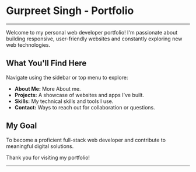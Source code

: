 

# Gurpreet Singh - Portfolio
---

Welcome to my personal web developer portfolio! I'm passionate about building responsive, user-friendly websites and constantly exploring new web technologies.

## What You'll Find Here

Navigate using the sidebar or top menu to explore:

- **About Me:** More About me.
- **Projects:** A showcase of websites and apps I've built.
- **Skills:** My technical skills and tools I use.
- **Contact:** Ways to reach out for collaboration or questions.

## My Goal

To become a proficient full-stack web developer and contribute to meaningful digital solutions.

Thank you for visiting my portfolio!

---
